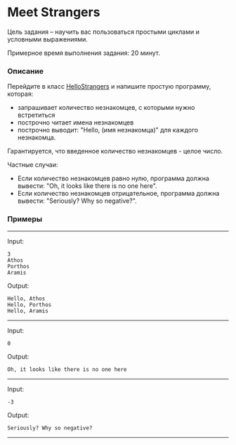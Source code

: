 # Meet Strangers

Цель задания – научить вас пользоваться простыми циклами и условными выражениями.

Примерное время выполнения задания: 20 минут.

### Описание

Перейдите в класс [HelloStrangers](src/main/java/com/project/rd/autotasks/meetstrangers/HelloStrangers.java) и напишите простую программу, которая:
- запрашивает количество незнакомцев, с которыми нужно встретиться
- построчно читает имена незнакомцев 
- построчно выводит: "Hello, (имя незнакомца)" для каждого незнакомца.

Гарантируется, что введенное количество незнакомцев - целое число.

Частные случаи:
- Если количество незнакомцев равно нулю, программа должна вывести: "Oh, it looks like there is no one here".
- Если количество незнакомцев отрицательное, программа должна вывести: "Seriously? Why so negative?".

### Примеры

---
Input: 
```
3
Athos
Porthos
Aramis
```

Output:
```
Hello, Athos
Hello, Porthos
Hello, Aramis
```

---
Input:
```
0
```

Output:
```
Oh, it looks like there is no one here
```

---
Input:
```
-3
```

Output:
```
Seriously? Why so negative?
```

---

